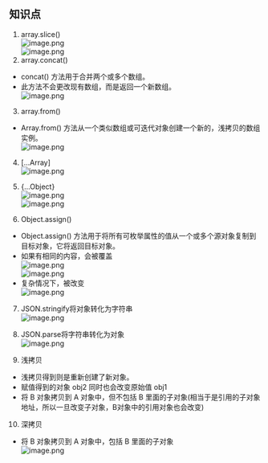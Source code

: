 ## 知识点  
1. array.slice()  
![image.png](https://upload-images.jianshu.io/upload_images/2195446-d12a61e1d5ec33b9.png?imageMogr2/auto-orient/strip%7CimageView2/2/w/1240)  
![image.png](https://upload-images.jianshu.io/upload_images/2195446-dfed22a3bf06ffbe.png?imageMogr2/auto-orient/strip%7CimageView2/2/w/1240)  
2. array.concat()  
- concat() 方法用于合并两个或多个数组。  
- 此方法不会更改现有数组，而是返回一个新数组。  
![image.png](https://upload-images.jianshu.io/upload_images/2195446-e93c7f7c9afaa23e.png?imageMogr2/auto-orient/strip%7CimageView2/2/w/1240)

3. array.from()  
- Array.from() 方法从一个类似数组或可迭代对象创建一个新的，浅拷贝的数组实例。  
![image.png](https://upload-images.jianshu.io/upload_images/2195446-75b35e26b8ec19cd.png?imageMogr2/auto-orient/strip%7CimageView2/2/w/1240)

4. [...Array]  
![image.png](https://upload-images.jianshu.io/upload_images/2195446-2b2291613d83bcf8.png?imageMogr2/auto-orient/strip%7CimageView2/2/w/1240)

5. {...Object}  
![image.png](https://upload-images.jianshu.io/upload_images/2195446-eef8c6ce9acaee8a.png?imageMogr2/auto-orient/strip%7CimageView2/2/w/1240)  
![image.png](https://upload-images.jianshu.io/upload_images/2195446-5d098f7e1908e3ff.png?imageMogr2/auto-orient/strip%7CimageView2/2/w/1240)



6. Object.assign()  
- Object.assign() 方法用于将所有可枚举属性的值从一个或多个源对象复制到目标对象，它将返回目标对象。  
- 如果有相同的内容，会被覆盖  
![image.png](https://upload-images.jianshu.io/upload_images/2195446-d7ff7e1e0b75cbe6.png?imageMogr2/auto-orient/strip%7CimageView2/2/w/1240)  
![image.png](https://upload-images.jianshu.io/upload_images/2195446-2b7ca7e96bb642c8.png?imageMogr2/auto-orient/strip%7CimageView2/2/w/1240)  
- 复杂情况下，被改变  
![image.png](https://upload-images.jianshu.io/upload_images/2195446-79cfbe8f7d472c11.png?imageMogr2/auto-orient/strip%7CimageView2/2/w/1240)


7. JSON.stringify将对象转化为字符串  
![image.png](https://upload-images.jianshu.io/upload_images/2195446-4c4b897eadfc72f5.png?imageMogr2/auto-orient/strip%7CimageView2/2/w/1240)

8. JSON.parse将字符串转化为对象  
![image.png](https://upload-images.jianshu.io/upload_images/2195446-0f30c2ec4ad5a631.png?imageMogr2/auto-orient/strip%7CimageView2/2/w/1240)

9.  浅拷贝  
- 浅拷贝得到则是重新创建了新对象。
- 赋值得到的对象 obj2 同时也会改变原始值 obj1
- 将 B 对象拷贝到 A 对象中，但不包括 B 里面的子对象(相当于是引用的子对象地址，所以一旦改变子对象，B对象中的引用对象也会改变)

10. 深拷贝
- 将 B 对象拷贝到 A 对象中，包括 B 里面的子对象  
![image.png](https://upload-images.jianshu.io/upload_images/2195446-21e772eb5d17be9e.png?imageMogr2/auto-orient/strip%7CimageView2/2/w/1240)



